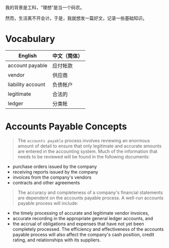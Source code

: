 我的背景是工科，“理想”是当一个码农。

然而，生活离不开会计。于是，我就想发一篇好文，记录一些基础知识。

# Vocabulary
| English            | 中文（简体）   
| ------------------ |:-------------
| account payable    | 应付帐款      
| vendor             | 供应商        
| liability account  | 负债帐户      
| legitimate         | 合法的        
| ledger             | 分类帐        

# Accounts Payable Concepts
>The `accounts payable` process involves reviewing an enormous amount of detail to ensure that only legitimate  and accurate amounts are entered in the accounting system. Much of the information that needs to be reviewed will be found in the following documents:
*	purchase orders issued by the company
*	receiving reports issued by the company
*	invoices from the company's vendors
*	contracts and other agreements
>The accuracy and completeness of a company's financial statements are dependent on the accounts payable process. A well-run accounts payable process will include:
*	the timely processing of accurate and legitimate vendor invoices,
*	accurate recording in the appropriate general ledger  accounts, and
*	the accrual of obligations and expenses that have not yet been completely processed.
The efficiency and effectiveness of the accounts payable process will also affect the company's cash position, credit rating, and relationships with its suppliers.

# 
